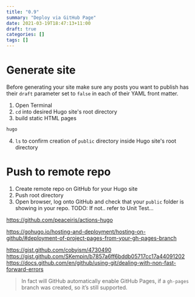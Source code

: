 ```yaml
---
title: "0.9"
summary: "Deploy via GitHub Page"
date: 2021-03-19T18:47:13+11:00
draft: true
categories: []
tags: []
---
```

# Generate site
Before generating your site make sure any posts you want to publish has their `draft` parameter set to `false` in each of their YAML front matter.
1. Open Terminal
2. `cd` into desired Hugo site's root directory
3. build static HTML pages
```bash
hugo
```
4. `ls` to confirm creation of `public` directory inside Hugo site's root directory

# Push to remote repo
1. Create remote repo on GitHub for your Hugo site
2. Push root directory
3. Open browser, log onto GitHub and check that your `public` folder is showing in your repo. TODO: If not.. refer to Unit Test...

https://github.com/peaceiris/actions-hugo

https://gohugo.io/hosting-and-deployment/hosting-on-github/#deployment-of-project-pages-from-your-gh-pages-branch

https://gist.github.com/cobyism/4730490
https://gist.github.com/SKempin/b7857a6ff6bddb05717cc17a44091202
https://docs.github.com/en/github/using-git/dealing-with-non-fast-forward-errors


> In fact will GitHub automatically enable GitHub Pages, if a `gh-pages` branch was created, so it’s still supported.